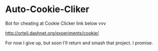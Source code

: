 # Auto-Cookie-Cliker
Bot for cheating at Cookie Clicker link below  vvv

http://orteil.dashnet.org/experiments/cookie/


For now I give up, but soon I'll return and smash that project. I promise.
